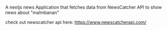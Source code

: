A nextjs news Application that fetches data from NewsCatcher API to show news about "malmbanan"

check out newscatcher api here: https://www.newscatcherapi.com/
